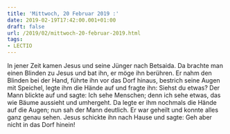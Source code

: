 ```yaml
---
title: 'Mittwoch, 20 Februar 2019 :'
date: 2019-02-19T17:42:00.001+01:00
draft: false
url: /2019/02/mittwoch-20-februar-2019.html
tags: 
- LECTIO
---
```


In jener Zeit kamen Jesus und seine Jünger nach Betsaida. Da brachte man einen Blinden zu Jesus und bat ihn, er möge ihn berühren. Er nahm den Blinden bei der Hand, führte ihn vor das Dorf hinaus, bestrich seine Augen mit Speichel, legte ihm die Hände auf und fragte ihn: Siehst du etwas? Der Mann blickte auf und sagte: Ich sehe Menschen; denn ich sehe etwas, das wie Bäume aussieht und umhergeht. Da legte er ihm nochmals die Hände auf die Augen; nun sah der Mann deutlich. Er war geheilt und konnte alles ganz genau sehen. Jesus schickte ihn nach Hause und sagte: Geh aber nicht in das Dorf hinein!